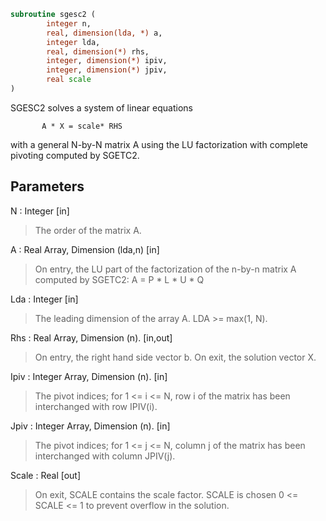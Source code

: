 ```fortran
subroutine sgesc2 (
		integer n,
		real, dimension(lda, *) a,
		integer lda,
		real, dimension(*) rhs,
		integer, dimension(*) ipiv,
		integer, dimension(*) jpiv,
		real scale
)
```

 SGESC2 solves a system of linear equations

           A * X = scale* RHS

 with a general N-by-N matrix A using the LU factorization with
 complete pivoting computed by SGETC2.

## Parameters
N : Integer [in]
> The order of the matrix A.

A : Real Array, Dimension (lda,n) [in]
> On entry, the  LU part of the factorization of the n-by-n
> matrix A computed by SGETC2:  A = P * L * U * Q

Lda : Integer [in]
> The leading dimension of the array A.  LDA >= max(1, N).

Rhs : Real Array, Dimension (n). [in,out]
> On entry, the right hand side vector b.
> On exit, the solution vector X.

Ipiv : Integer Array, Dimension (n). [in]
> The pivot indices; for 1 <= i <= N, row i of the
> matrix has been interchanged with row IPIV(i).

Jpiv : Integer Array, Dimension (n). [in]
> The pivot indices; for 1 <= j <= N, column j of the
> matrix has been interchanged with column JPIV(j).

Scale : Real [out]
> On exit, SCALE contains the scale factor. SCALE is chosen
> 0 <= SCALE <= 1 to prevent overflow in the solution.

